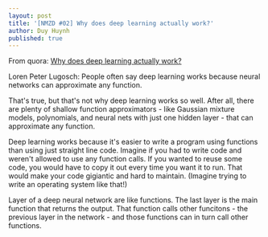 ```yaml
---
layout: post
title: '[NMZD #02] Why does deep learning actually work?'
author: Duy Huynh
published: true
---
```

From quora: [Why does deep learning actually work?](https://www.quora.com/Why-does-deep-learning-actually-work)

Loren Peter Lugosch:
People often say deep learning works because neural networks can approximate any function.

That's true, but that's not why deep learning works so well. After all, there are plenty of shallow function approximators - like Gaussian mixture models, polynomials, and neural nets with just one hidden layer - that can approximate any function.

Deep learning works because it's easier to write a program using functions than using just straight line code. Imagine if you had to write code and weren't allowed to use any function calls. If you wanted to reuse some code, you would have to copy it out every time you want it to run. That would make your code gigiantic and hard to maintain. (Imagine trying to write an operating system like that!)

Layer of a deep neural network are like functions. The last layer is the main function that returns the output. That function calls other funcitons - the previous layer in the network - and those functions can in turn call other functions.

